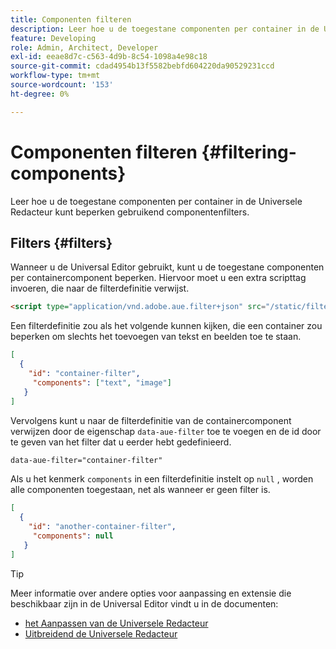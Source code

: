 ```yaml
---
title: Componenten filteren
description: Leer hoe u de toegestane componenten per container in de Universele Redacteur kunt beperken gebruikend componentenfilters.
feature: Developing
role: Admin, Architect, Developer
exl-id: eeae8d7c-c563-4d9b-8c54-1098a4e98c18
source-git-commit: cdad4954b13f5582bebfd604220da90529231ccd
workflow-type: tm+mt
source-wordcount: '153'
ht-degree: 0%

---
```


# Componenten filteren {#filtering-components}

Leer hoe u de toegestane componenten per container in de Universele Redacteur kunt beperken gebruikend componentenfilters.

## Filters {#filters}

Wanneer u de Universal Editor gebruikt, kunt u de toegestane componenten per containercomponent beperken. Hiervoor moet u een extra scripttag invoeren, die naar de filterdefinitie verwijst.

```html
<script type="application/vnd.adobe.aue.filter+json" src="/static/filter-definition.json"></script>
```

Een filterdefinitie zou als het volgende kunnen kijken, die een container zou beperken om slechts het toevoegen van tekst en beelden toe te staan.

```json
[
  {
    "id": "container-filter",
     "components": ["text", "image"]
   }
]
```

Vervolgens kunt u naar de filterdefinitie van de containercomponent verwijzen door de eigenschap `data-aue-filter` toe te voegen en de id door te geven van het filter dat u eerder hebt gedefinieerd.

```html
data-aue-filter="container-filter"
```

Als u het kenmerk `components` in een filterdefinitie instelt op `null` , worden alle componenten toegestaan, net als wanneer er geen filter is.

```json
[
  {
    "id": "another-container-filter",
     "components": null
   }
]
```

>[!TIP]
>
>Meer informatie over andere opties voor aanpassing en extensie die beschikbaar zijn in de Universal Editor vindt u in de documenten:
>
>* [ het Aanpassen van de Universele Redacteur ](/help/implementing/universal-editor/customizing.md)
>* [ Uitbreidend de Universele Redacteur ](/help/implementing/universal-editor/extending.md)
